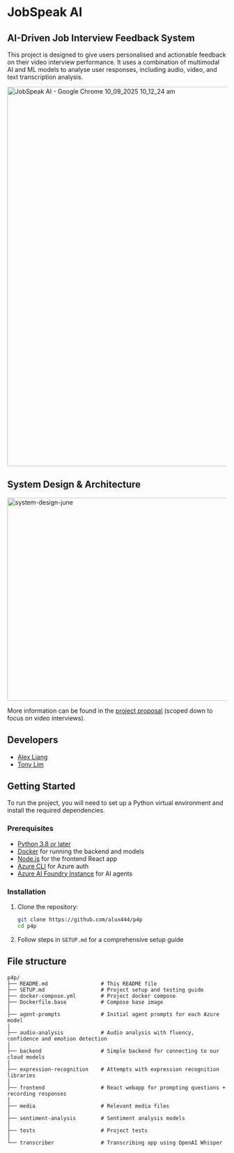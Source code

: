 # JobSpeak AI

## AI-Driven Job Interview Feedback System

This project is designed to give users personalised and actionable feedback on their video interview performance. It uses a combination of multimodal AI and ML models to analyse user responses, including audio, video, and text transcription analysis.

<img width="1920" height="869" alt="JobSpeak AI - Google Chrome 10_09_2025 10_12_24 am" src="https://github.com/user-attachments/assets/83b6cf29-d50d-47fe-8dc6-becce6780736" />

## System Design & Architecture
<img width="1089" height="465" alt="system-design-june" src="https://github.com/user-attachments/assets/9c13d927-2ee4-4a7c-860e-aaad2ca411f8" />

More information can be found in the [project proposal](https://part4project.foe.auckland.ac.nz/home/project/detail/5673/) (scoped down to focus on video interviews).

## Developers

- [Alex Liang](https://github.com/alux444)
- [Tony Lim](https://github.com/tonylxm)

## Getting Started

To run the project, you will need to set up a Python virtual environment and install the required dependencies.

### Prerequisites

- [Python 3.8 or later](https://www.python.org/downloads/)
- [Docker](https://www.docker.com/products/docker-desktop) for running the backend and models
- [Node.js](https://nodejs.org/en/download/) for the frontend React app
- [Azure CLI](https://learn.microsoft.com/en-us/cli/azure/?view=azure-cli-latest) for Azure auth
- [Azure AI Foundry Instance](https://azure.microsoft.com/en-us/products/ai-foundry) for AI agents

### Installation

1. Clone the repository:

   ```bash
   git clone https://github.com/alux444/p4p
   cd p4p
   ```

2. Follow steps in `SETUP.md` for a comprehensive setup guide

## File structure

```
p4p/
├── README.md                 # This README file
├── SETUP.md                  # Project setup and testing guide
├── docker-compose.yml        # Project docker compose
├── Dockerfile.base           # Compose base image
│
├── agent-prompts             # Initial agent prompts for each Azure model
│
├── audio-analysis            # Audio analysis with fluency, confidence and emotion detection
│
├── backend                   # Simple backend for connecting to our cloud models
│
├── expression-recognition    # Attempts with expression recognition libraries
│
├── frontend                  # React webapp for prompting questions + recording responses
│
├── media                     # Relevant media files
│
├── sentiment-analysis        # Sentiment analysis models
│
├── tests                     # Project tests
│
└── transcriber               # Transcribing app using OpenAI Whisper
```
